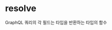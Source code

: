 
resolve
=
GraphQL 쿼리의 각 필드는 타입을 반환하는 타입의 함수

<!--stackedit_data:
eyJoaXN0b3J5IjpbMTQ5MzczNTA1MV19
-->
